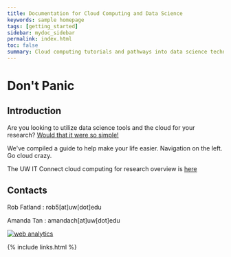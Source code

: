 ```yaml
---
title: Documentation for Cloud Computing and Data Science
keywords: sample homepage
tags: [getting_started]
sidebar: mydoc_sidebar
permalink: index.html
toc: false
summary: Cloud computing tutorials and pathways into data science technology - Developed for open use at the University of Washington.
---
```


# Don't Panic

## Introduction

Are you looking to utilize data science tools and the cloud for your research? [Would that it were so simple!](https://www.youtube.com/watch?v=-rDw2YBUz6A) 

We've compiled a guide to help make your life easier. Navigation on the left. Go cloud crazy. 

The UW IT Connect cloud computing for research overview is [here](https://itconnect.uw.edu/research/cloud-computing-for-research/ "UW IT Cloud for Research")
 
## Contacts

Rob Fatland \: rob5[at]uw[dot]edu

Amanda Tan \: amandach[at]uw[dot]edu 

<!-- Start of StatCounter Code for Default Guide -->
<script type="text/javascript">
var sc_project=11158874;
var sc_invisible=1;
var sc_security="1ab97231";
var scJsHost = (("https:" == document.location.protocol) ?
"https://secure." : "http://www.");
document.write("<sc"+"ript type='text/javascript' src='" + scJsHost+
"statcounter.com/counter/counter.js'></"+"script>");
</script>
<noscript><div class="statcounter"><a title="web analytics"
href="http://statcounter.com/web-analytics/" target="_blank"><img
class="statcounter" src="//c.statcounter.com/11158874/0/1ab97231/1/"
alt="web analytics"></a></div></noscript>
<!-- End of StatCounter Code for Default Guide -->

{% include links.html %}
